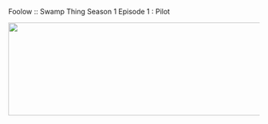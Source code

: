 ﻿Foolow :: Swamp Thing Season 1 Episode 1 : Pilot

<p><a href="https://t.co/5HGfaz4MX3"><img src="http://currencymarket24.com/wp-content/uploads/2019/05/watch-now-live-stream.png" alt="" width="588" height="187" /></a></p>